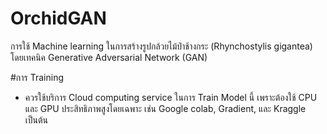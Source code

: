 # OrchidGAN
การใช้ Machine learning ในการสร้างรูปกล้วยไม้ป่าช้างกระ (Rhynchostylis gigantea) โดยเทคนิค Generative Adversarial Network (GAN)

#การ Training
* ควรใช้บริการ Cloud computing service ในการ Train Model นี้ เพราะต้องใช้ CPU และ GPU ประสิทธิภาพสูงโดยเฉพาะ เช่น Google colab, Gradient, และ Kraggle เป็นต้น

